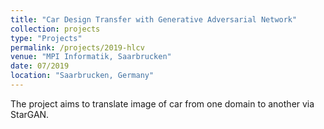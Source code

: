 ```yaml
---
title: "Car Design Transfer with Generative Adversarial Network"
collection: projects
type: "Projects"
permalink: /projects/2019-hlcv
venue: "MPI Informatik, Saarbrucken"
date: 07/2019
location: "Saarbrucken, Germany"
---
```


The project aims to translate image of car from one domain to another via StarGAN.
